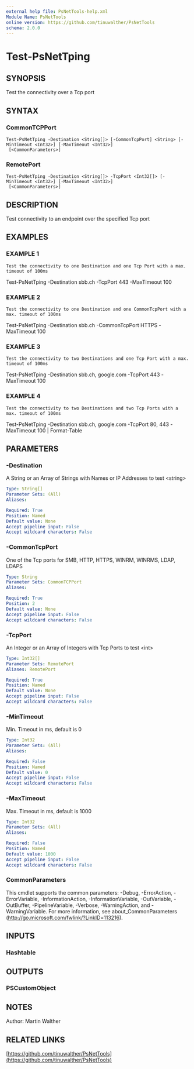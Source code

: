 ```yaml
---
external help file: PsNetTools-help.xml
Module Name: PsNetTools
online version: https://github.com/tinuwalther/PsNetTools
schema: 2.0.0
---
```


# Test-PsNetTping

## SYNOPSIS
Test the connectivity over a Tcp port

## SYNTAX

### CommonTCPPort
```
Test-PsNetTping -Destination <String[]> [-CommonTcpPort] <String> [-MinTimeout <Int32>] [-MaxTimeout <Int32>]
 [<CommonParameters>]
```

### RemotePort
```
Test-PsNetTping -Destination <String[]> -TcpPort <Int32[]> [-MinTimeout <Int32>] [-MaxTimeout <Int32>]
 [<CommonParameters>]
```

## DESCRIPTION
Test connectivity to an endpoint over the specified Tcp port

## EXAMPLES

### EXAMPLE 1
```
Test the connectivity to one Destination and one Tcp Port with a max. timeout of 100ms
```

Test-PsNetTping -Destination sbb.ch -TcpPort 443 -MaxTimeout 100

### EXAMPLE 2
```
Test the connectivity to one Destination and one CommonTcpPort with a max. timeout of 100ms
```

Test-PsNetTping -Destination sbb.ch -CommonTcpPort HTTPS -MaxTimeout 100

### EXAMPLE 3
```
Test the connectivity to two Destinations and one Tcp Port with a max. timeout of 100ms
```

Test-PsNetTping -Destination sbb.ch, google.com -TcpPort 443 -MaxTimeout 100

### EXAMPLE 4
```
Test the connectivity to two Destinations and two Tcp Ports with a max. timeout of 100ms
```

Test-PsNetTping -Destination sbb.ch, google.com -TcpPort 80, 443 -MaxTimeout 100 | Format-Table

## PARAMETERS

### -Destination
A String or an Array of Strings with Names or IP Addresses to test \<string\>

```yaml
Type: String[]
Parameter Sets: (All)
Aliases:

Required: True
Position: Named
Default value: None
Accept pipeline input: False
Accept wildcard characters: False
```

### -CommonTcpPort
One of the Tcp ports for SMB, HTTP, HTTPS, WINRM, WINRMS, LDAP, LDAPS

```yaml
Type: String
Parameter Sets: CommonTCPPort
Aliases:

Required: True
Position: 2
Default value: None
Accept pipeline input: False
Accept wildcard characters: False
```

### -TcpPort
An Integer or an Array of Integers with Tcp Ports to test \<int\>

```yaml
Type: Int32[]
Parameter Sets: RemotePort
Aliases: RemotePort

Required: True
Position: Named
Default value: None
Accept pipeline input: False
Accept wildcard characters: False
```

### -MinTimeout
Min.
Timeout in ms, default is 0

```yaml
Type: Int32
Parameter Sets: (All)
Aliases:

Required: False
Position: Named
Default value: 0
Accept pipeline input: False
Accept wildcard characters: False
```

### -MaxTimeout
Max.
Timeout in ms, default is 1000

```yaml
Type: Int32
Parameter Sets: (All)
Aliases:

Required: False
Position: Named
Default value: 1000
Accept pipeline input: False
Accept wildcard characters: False
```

### CommonParameters
This cmdlet supports the common parameters: -Debug, -ErrorAction, -ErrorVariable, -InformationAction, -InformationVariable, -OutVariable, -OutBuffer, -PipelineVariable, -Verbose, -WarningAction, and -WarningVariable.
For more information, see about_CommonParameters (http://go.microsoft.com/fwlink/?LinkID=113216).

## INPUTS

### Hashtable
## OUTPUTS

### PSCustomObject
## NOTES
Author: Martin Walther

## RELATED LINKS

[https://github.com/tinuwalther/PsNetTools](https://github.com/tinuwalther/PsNetTools)

